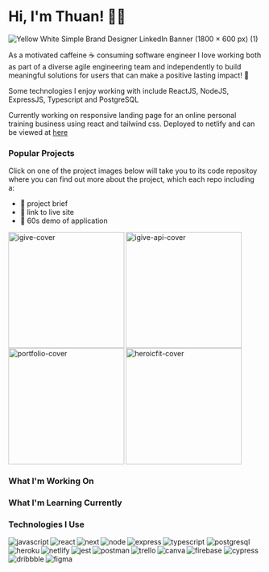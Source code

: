 # Hi, I'm Thuan! 👋😄
![Yellow White  Simple Brand Designer LinkedIn Banner (1800 × 600 px) (1)](https://user-images.githubusercontent.com/91844917/169251776-a5be2d9b-5e33-4cde-b4c2-03ab155071a8.png)

As a motivated caffeine ☕️ consuming software engineer I love working both as part of a diverse agile engineering team and independently to build meaningful solutions for users that can make a positive lasting impact! 🚀  

Some technologies I enjoy working with include ReactJS, NodeJS, ExpressJS, Typescript and PostgreSQL

Currently working on responsive landing page for an online personal training business using react and tailwind css. Deployed to netlify and can be viewed at [here](https://heroicfit.netlify.app/.)

### Popular Projects

Click on one of the project images below will take you to its code repositoy where you can find out more about the project, which each repo including a:

- 📄 project brief <br>
- 🔗 link to live site <br>
- 🎥 60s demo of application <br>

<a href="https://github.com/thuannguyen88/IT-Crowd-iGive"><img align="left" height="230px" alt="igive-cover" src="https://user-images.githubusercontent.com/91844917/169282318-c5205b1b-4c83-4930-a3a0-b6019ca63603.png" /></a>

<img height="230px" alt="igive-api-cover" src="https://user-images.githubusercontent.com/91844917/169291509-1603f8da-efaf-4d01-a273-4beb9eae9867.png" />

<img align="left" height="230px" alt="portfolio-cover" src="https://user-images.githubusercontent.com/91844917/169305985-6e1eaea9-5fe9-4574-981a-4254a6fb0220.png" />

<img height="230px" alt="heroicfit-cover" src="https://user-images.githubusercontent.com/91844917/169297139-0243b54b-29fb-4639-afde-f99673a95fbb.png" />


### What I'm Working On

### What I'm Learning Currently

### Technologies I Use
<img align="left" alt="javascript" src ="https://img.shields.io/badge/javascript-%23323330.svg?style=for-the-badge&logo=javascript&logoColor=%23F7DF1E" />
<img alt="typescript" src ="https://img.shields.io/badge/typescript-%23007ACC.svg?style=for-the-badge&logo=typescript&logoColor=white" />


<img align="left" alt="react" src ="https://img.shields.io/badge/react-%2320232a.svg?style=for-the-badge&logo=react&logoColor=%2361DAFB" />

<img align="left" alt="next" src ="https://img.shields.io/badge/Next-black?style=for-the-badge&logo=next.js&logoColor=white" />


<img align="left" alt="node" src ="https://img.shields.io/badge/node.js-6DA55F?style=for-the-badge&logo=node.js&logoColor=white" />
<img align="left" alt="express" src ="https://img.shields.io/badge/express.js-%23404d59.svg?style=for-the-badge&logo=express&logoColor=%2361DAFB" />

<img alt="postgresql" src ="https://img.shields.io/badge/postgres-%23316192.svg?style=for-the-badge&logo=postgresql&logoColor=white" />


<img align="left" alt="heroku" src ="https://img.shields.io/badge/heroku-%23430098.svg?style=for-the-badge&logo=heroku&logoColor=white" />
<img align="left" alt="netlify" src ="https://img.shields.io/badge/netlify-%23000000.svg?style=for-the-badge&logo=netlify&logoColor=#00C7B7" />
<img alt="firebase" src ="https://img.shields.io/badge/firebase-%23039BE5.svg?style=for-the-badge&logo=firebase" />


<img align="left" alt="jest" src ="https://img.shields.io/badge/-jest-%23C21325?style=for-the-badge&logo=jest&logoColor=white" />
<img align="left" alt="postman" src ="https://img.shields.io/badge/Postman-FF6C37?style=for-the-badge&logo=postman&logoColor=white" />
<img alt="cypress" src ="https://img.shields.io/badge/-cypress-%23E5E5E5?style=for-the-badge&logo=cypress&logoColor=058a5e" />


<img align="left" alt="trello" src ="https://img.shields.io/badge/Trello-%23026AA7.svg?style=for-the-badge&logo=Trello&logoColor=white" />
<img align="left" alt="canva" src ="https://img.shields.io/badge/Canva-%2300C4CC.svg?style=for-the-badge&logo=Canva&logoColor=white" />
<img align="left" alt="dribbble" src ="https://img.shields.io/badge/Dribbble-EA4C89?style=for-the-badge&logo=dribbble&logoColor=white" />
<img align="left" alt="figma" src ="https://img.shields.io/badge/figma-%23F24E1E.svg?style=for-the-badge&logo=figma&logoColor=white" />

